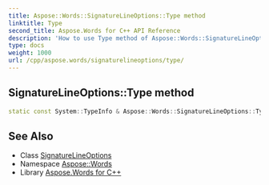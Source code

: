 ```yaml
---
title: Aspose::Words::SignatureLineOptions::Type method
linktitle: Type
second_title: Aspose.Words for C++ API Reference
description: 'How to use Type method of Aspose::Words::SignatureLineOptions class in C++.'
type: docs
weight: 1000
url: /cpp/aspose.words/signaturelineoptions/type/
---
```

## SignatureLineOptions::Type method




```cpp
static const System::TypeInfo & Aspose::Words::SignatureLineOptions::Type()
```

## See Also

* Class [SignatureLineOptions](../)
* Namespace [Aspose::Words](../../)
* Library [Aspose.Words for C++](../../../)
